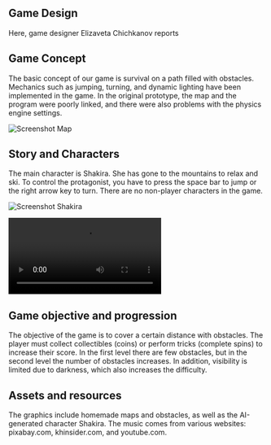 ## Game Design

Here, game designer Elizaveta Chichkanov reports

## Game Concept

The basic concept of our game is survival on a path filled with obstacles. Mechanics such as jumping, turning, and dynamic lighting have been implemented in the game.  In the original prototype, the map and the program were poorly 
linked, and there were also problems with the physics engine settings.

![Screenshot Map](/../main/assets/screenshot.png)

## Story and Characters

The main character is Shakira. She has gone to the mountains to relax and ski. To control the protagonist,
you have to press the space bar to jump or the right arrow key to turn. There are no non-player characters
in the game.

![Screenshot Shakira](/../main/assets/screenshot_shakira.jpg)

![Shakira Dance](/../main/assets/shakira_tanz.mp4)

## Game objective and progression

The objective of the game is to cover a certain distance with obstacles. The player must
collect collectibles (coins) or perform tricks (complete spins) to increase their score. In the first level
there are few obstacles, but in the second level the number of obstacles increases. In addition, visibility is limited due to darkness,
which also increases the difficulty.

## Assets and resources

The graphics include homemade maps and obstacles, as well as the AI-generated character Shakira. The music comes
from various websites: pixabay.com, khinsider.com, and youtube.com.
